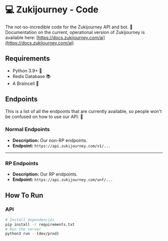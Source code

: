 # 💻 Zukijourney - Code

The not-so-incredible code for the Zukijourney API and bot. 🤖 \
Documentation on the current, operational version of Zukijourney is available here: [https://docs.zukijourney.com/ai](https://docs.zukijourney.com/ai)

## Requirements
- Python 3.9+ 🐍
- Redis Database 📚
- A Braincell 🧠

## Endpoints
This is a list of all the endpoints that are currently available, so people won't be confused on how to use our API. 🚀
### Normal Endpoints
- **Description:** Our non-RP endpoints.
- **Endpoint:** `https://api.zukijourney.com/v1/...`
***
### RP Endpoints
- **Description:** Our RP endpoints.
- **Endpoint:** `https://api.zukijourney.com/unf/...`
## How To Run
### API
```bash
# Install dependencies
pip install -r requirements.txt
# Run the server
python3 run --(dev/prod)
```
